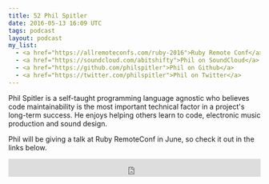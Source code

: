 ```yaml
---
title: 52 Phil Spitler
date: 2016-05-13 16:09 UTC
tags: podcast
layout: podcast
my_list:
  - <a href="https://allremoteconfs.com/ruby-2016">Ruby Remote Conf</a>
  - <a href="https://soundcloud.com/abitshifty">Phil on SoundCloud</a>
  - <a href="https://github.com/philspitler">Phil on Github</a>
  - <a href="https://twitter.com/philspitler">Phil on Twitter</a>
---
```


Phil Spitler is a self-taught programming language agnostic who believes code maintainability is the most important technical factor in a project's long-term success. He enjoys helping others learn to code, electronic music production and sound design.

Phil will be giving a talk at Ruby RemoteConf in June, so check it out
in the links below.

<iframe frameborder='0' height='36px' scrolling='no' seamless src='https://simplecast.com/e/37582?style=light' width='100%'></iframe>
